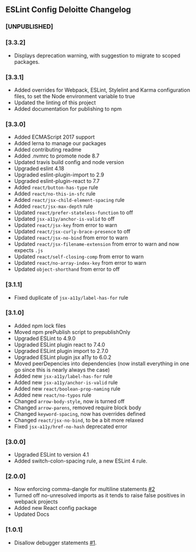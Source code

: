 ## ESLint Config Deloitte Changelog

### [UNPUBLISHED]

### [3.3.2]

- Displays deprecation warning, with suggestion to migrate to scoped packages.

### [3.3.1]

- Added overrides for Webpack, ESLint, Stylelint and Karma configuration files, to set the Node environment variable to true
- Updated the linting of this project
- Added documentation for publishing to npm

### [3.3.0]

- Added ECMAScript 2017 support
- Added lerna to manage our packages
- Added contributing readme
- Added .nvmrc to promote node 8.7
- Updated travis build config and node version
- Upgraded eslint 4.18
- Upgraded eslint-plugin-import to 2.9
- Upgraded eslint-plugin-react to 7.7
- Added `react/button-has-type` rule
- Added `react/no-this-in-sfc` rule
- Added `react/jsx-child-element-spacing` rule
- Added `react/jsx-max-depth` rule
- Updated `react/prefer-stateless-function` to off
- Updated `jsx-a11y/anchor-is-valid` to off
- Updated `react/jsx-key` from error to warn
- Updated `react/jsx-curly-brace-presence` to off
- Updated `react/jsx-no-bind` from error to warn
- Updated `react/jsx-filename-extension` from error to warn and now expects `.js`
- Updated `react/self-closing-comp` from error to warn
- Updated `react/no-array-index-key` from error to warn
- Updated `object-shorthand` from error to off

### [3.1.1]

- Fixed duplicate of `jsx-a11y/label-has-for` rule

### [3.1.0]

- Added npm lock files
- Moved npm prePublish script to prepublishOnly
- Upgraded ESLint to 4.9.0
- Upgraded ESLint plugin react to 7.4.0
- Upgraded ESLint plugin import to 2.7.0
- Upgraded ESLint plugin jsx a11y to 6.0.2
- Moved peerDepencies into dependencies (now install everything in one go since this is nearly always the case)
- Added new `jsx-a11y/label-has-for` rule
- Added new `jsx-a11y/anchor-is-valid` rule
- Added new `react/boolean-prop-naming` rule
- Added new `react/no-typos` rule
- Changed `arrow-body-style`, now is turned off
- Changed `arrow-parens`, removed require block body
- Changed `keyword-spacing`, now has overrides defined
- Changed `react/jsx-no-bind`, to be a bit more relaxed
- Fixed `jsx-a11y/href-no-hash` deprecated error

### [3.0.0]

- Upgraded ESLint to version 4.1
- Added switch-colon-spacing rule, a new ESLint 4 rule.

### [2.0.0]

- Now enforcing comma-dangle for multiline statements [#2](https://github.com/DeloitteDigitalAPAC/eslint-config-deloitte/pull/2)
- Turned off no-unresolved imports as it tends to raise false positives in webpack projects
- Added new React config package
- Updated Docs

### [1.0.1]

- Disallow debugger statements [#1](https://github.com/DeloitteDigitalAPAC/eslint-config-deloitte/pull/1).
